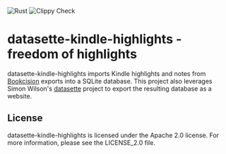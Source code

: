 ![Rust](https://github.com/rphillips/datasette-kindle-highlights/workflows/Rust/badge.svg) ![Clippy Check](https://github.com/rphillips/datasette-kindle-highlights/workflows/Clippy%20Check/badge.svg)

# datasette-kindle-highlights - freedom of highlights

datasette-kindle-highlights imports Kindle highlights and notes from [Bookcision](https://readwise.io/bookcision) exports into a SQLite database. This project also leverages Simon Wilson's [datasette](https://github.com/simonw/datasette) project to export the resulting database as a website. 

## License

datasette-kindle-highlights is licensed under the Apache 2.0 license. For more information, please see the LICENSE_2.0 file.
